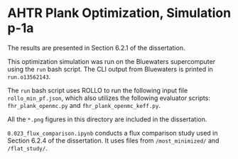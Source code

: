 # AHTR Plank Optimization, Simulation p-1a

The results are presented in Section 6.2.1 of the dissertation. 

This optimization simulation was run on the Bluewaters supercomputer using the `run` bash script. 
The CLI output from Bluewaters is printed in `run.o13562143`. 

The `run` bash script uses ROLLO to run the following input file `rollo_min_pf.json`, which also utilizes the following evaluator scripts:  `fhr_plank_openmc.py` and `fhr_plank_openmc_keff.py`.

All the `*.png` figures in this directory are included in the dissertation.  

`0.023_flux_comparison.ipynb` conducts a flux comparison study used in Section 6.2.4 of the dissertation. It uses files from `/most_minimized/` and `/flat_study/`. 